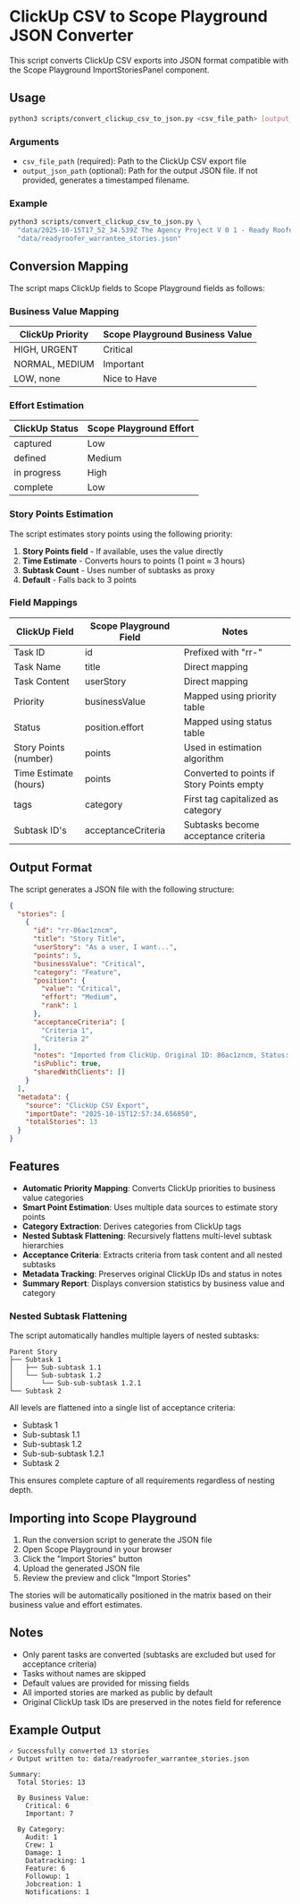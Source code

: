 # ClickUp CSV to Scope Playground JSON Converter

This script converts ClickUp CSV exports into JSON format compatible with the Scope Playground ImportStoriesPanel component.

## Usage

```bash
python3 scripts/convert_clickup_csv_to_json.py <csv_file_path> [output_json_path]
```

### Arguments

- `csv_file_path` (required): Path to the ClickUp CSV export file
- `output_json_path` (optional): Path for the output JSON file. If not provided, generates a timestamped filename.

### Example

```bash
python3 scripts/convert_clickup_csv_to_json.py \
  "data/2025-10-15T17_52_34.539Z The Agency Project V 0 1 - Ready Roofer - RR Dev Projects - RR Warrantee Special Projects.csv" \
  "data/readyroofer_warrantee_stories.json"
```

## Conversion Mapping

The script maps ClickUp fields to Scope Playground fields as follows:

### Business Value Mapping

| ClickUp Priority | Scope Playground Business Value |
|-----------------|--------------------------------|
| HIGH, URGENT    | Critical                       |
| NORMAL, MEDIUM  | Important                      |
| LOW, none       | Nice to Have                   |

### Effort Estimation

| ClickUp Status  | Scope Playground Effort |
|----------------|------------------------|
| captured       | Low                    |
| defined        | Medium                 |
| in progress    | High                   |
| complete       | Low                    |

### Story Points Estimation

The script estimates story points using the following priority:

1. **Story Points field** - If available, uses the value directly
2. **Time Estimate** - Converts hours to points (1 point ≈ 3 hours)
3. **Subtask Count** - Uses number of subtasks as proxy
4. **Default** - Falls back to 3 points

### Field Mappings

| ClickUp Field          | Scope Playground Field | Notes                                    |
|-----------------------|------------------------|------------------------------------------|
| Task ID               | id                     | Prefixed with "rr-"                      |
| Task Name             | title                  | Direct mapping                           |
| Task Content          | userStory              | Direct mapping                           |
| Priority              | businessValue          | Mapped using priority table              |
| Status                | position.effort        | Mapped using status table                |
| Story Points (number) | points                 | Used in estimation algorithm             |
| Time Estimate (hours) | points                 | Converted to points if Story Points empty|
| tags                  | category               | First tag capitalized as category        |
| Subtask ID's          | acceptanceCriteria     | Subtasks become acceptance criteria      |

## Output Format

The script generates a JSON file with the following structure:

```json
{
  "stories": [
    {
      "id": "rr-86ac1zncm",
      "title": "Story Title",
      "userStory": "As a user, I want...",
      "points": 5,
      "businessValue": "Critical",
      "category": "Feature",
      "position": {
        "value": "Critical",
        "effort": "Medium",
        "rank": 1
      },
      "acceptanceCriteria": [
        "Criteria 1",
        "Criteria 2"
      ],
      "notes": "Imported from ClickUp. Original ID: 86ac1zncm, Status: defined",
      "isPublic": true,
      "sharedWithClients": []
    }
  ],
  "metadata": {
    "source": "ClickUp CSV Export",
    "importDate": "2025-10-15T12:57:34.656850",
    "totalStories": 13
  }
}
```

## Features

- **Automatic Priority Mapping**: Converts ClickUp priorities to business value categories
- **Smart Point Estimation**: Uses multiple data sources to estimate story points
- **Category Extraction**: Derives categories from ClickUp tags
- **Nested Subtask Flattening**: Recursively flattens multi-level subtask hierarchies
- **Acceptance Criteria**: Extracts criteria from task content and all nested subtasks
- **Metadata Tracking**: Preserves original ClickUp IDs and status in notes
- **Summary Report**: Displays conversion statistics by business value and category

### Nested Subtask Flattening

The script automatically handles multiple layers of nested subtasks:

```
Parent Story
├── Subtask 1
│   ├── Sub-subtask 1.1
│   └── Sub-subtask 1.2
│       └── Sub-sub-subtask 1.2.1
└── Subtask 2
```

All levels are flattened into a single list of acceptance criteria:
- Subtask 1
- Sub-subtask 1.1
- Sub-subtask 1.2
- Sub-sub-subtask 1.2.1
- Subtask 2

This ensures complete capture of all requirements regardless of nesting depth.

## Importing into Scope Playground

1. Run the conversion script to generate the JSON file
2. Open Scope Playground in your browser
3. Click the "Import Stories" button
4. Upload the generated JSON file
5. Review the preview and click "Import Stories"

The stories will be automatically positioned in the matrix based on their business value and effort estimates.

## Notes

- Only parent tasks are converted (subtasks are excluded but used for acceptance criteria)
- Tasks without names are skipped
- Default values are provided for missing fields
- All imported stories are marked as public by default
- Original ClickUp task IDs are preserved in the notes field for reference

## Example Output

```
✓ Successfully converted 13 stories
✓ Output written to: data/readyroofer_warrantee_stories.json

Summary:
  Total Stories: 13

  By Business Value:
    Critical: 6
    Important: 7

  By Category:
    Audit: 1
    Crew: 1
    Damage: 1
    Datatracking: 1
    Feature: 6
    Followup: 1
    Jobcreation: 1
    Notifications: 1
```
